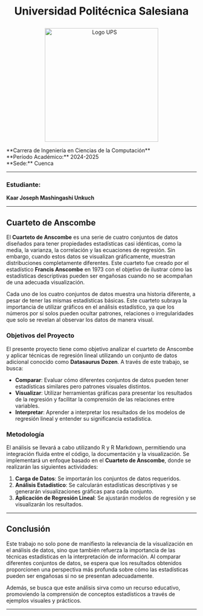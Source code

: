 # <p align="center">Universidad Politécnica Salesiana</p>
<p align="center">
  <img src="https://upload.wikimedia.org/wikipedia/commons/b/b0/Logo_Universidad_Polit%C3%A9cnica_Salesiana_del_Ecuador.png" alt="Logo UPS" width="300"/>
</p>
**Carrera de Ingeniería en Ciencias de la Computación** <br>
**Período Académico:** 2024-2025 <br>
**Sede:** Cuenca

---

### Estudiante:
**Kaar Joseph Mashingashi Unkuch**

---

## Cuarteto de Anscombe

El **Cuarteto de Anscombe** es una serie de cuatro conjuntos de datos diseñados para tener propiedades estadísticas casi idénticas, como la media, la varianza, la correlación y las ecuaciones de regresión. Sin embargo, cuando estos datos se visualizan gráficamente, muestran distribuciones completamente diferentes. Este cuarteto fue creado por el estadístico **Francis Anscombe** en 1973 con el objetivo de ilustrar cómo las estadísticas descriptivas pueden ser engañosas cuando no se acompañan de una adecuada visualización.

Cada uno de los cuatro conjuntos de datos muestra una historia diferente, a pesar de tener las mismas estadísticas básicas. Este cuarteto subraya la importancia de utilizar gráficos en el análisis estadístico, ya que los números por sí solos pueden ocultar patrones, relaciones o irregularidades que solo se revelan al observar los datos de manera visual.

### Objetivos del Proyecto

El presente proyecto tiene como objetivo analizar el cuarteto de Anscombe y aplicar técnicas de regresión lineal utilizando un conjunto de datos adicional conocido como **Datasaurus Dozen**. A través de este trabajo, se busca:

- **Comparar**: Evaluar cómo diferentes conjuntos de datos pueden tener estadísticas similares pero patrones visuales distintos.
- **Visualizar**: Utilizar herramientas gráficas para presentar los resultados de la regresión y facilitar la comprensión de las relaciones entre variables.
- **Interpretar**: Aprender a interpretar los resultados de los modelos de regresión lineal y entender su significancia estadística.

### Metodología

El análisis se llevará a cabo utilizando R y R Markdown, permitiendo una integración fluida entre el código, la documentación y la visualización. Se implementará un enfoque basado en el **Cuarteto de Anscombe**, donde se realizarán las siguientes actividades:

1. **Carga de Datos**: Se importarán los conjuntos de datos requeridos.
2. **Análisis Estadístico**: Se calcularán estadísticas descriptivas y se generarán visualizaciones gráficas para cada conjunto.
3. **Aplicación de Regresión Lineal**: Se ajustarán modelos de regresión y se visualizarán los resultados.

---

## Conclusión

Este trabajo no solo pone de manifiesto la relevancia de la visualización en el análisis de datos, sino que también refuerza la importancia de las técnicas estadísticas en la interpretación de información. Al comparar diferentes conjuntos de datos, se espera que los resultados obtenidos proporcionen una perspectiva más profunda sobre cómo las estadísticas pueden ser engañosas si no se presentan adecuadamente.

Además, se busca que este análisis sirva como un recurso educativo, promoviendo la comprensión de conceptos estadísticos a través de ejemplos visuales y prácticos.

---
